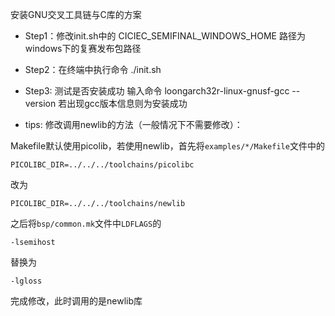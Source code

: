 安装GNU交叉工具链与C库的方案

* Step1：修改init.sh中的 CICIEC_SEMIFINAL_WINDOWS_HOME 路径为windows下的复赛发布包路径

* Step2：在终端中执行命令
./init.sh

* Step3: 测试是否安装成功
输入命令
loongarch32r-linux-gnusf-gcc --version
若出现gcc版本信息则为安装成功


* tips: 修改调用newlib的方法（一般情况下不需要修改）：

Makefile默认使用picolib，若使用newlib，首先将`examples/*/Makefile`文件中的

`PICOLIBC_DIR=../../../toolchains/picolibc`

改为

`PICOLIBC_DIR=../../../toolchains/newlib`

之后将`bsp/common.mk`文件中`LDFLAGS`的

`-lsemihost` 

替换为

`-lgloss`
 
完成修改，此时调用的是newlib库

